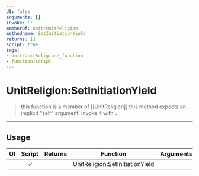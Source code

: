 ```yaml
---
UI: false
arguments: []
invoke: ':'
memberOf: Unit/UnitReligion
methodname: SetInitiationYield
returns: []
script: true
tags:
- Unit/UnitReligion/_function
- function/script
---
```

# UnitReligion:SetInitiationYield
> this function is a member of [[UnitReligion]]
> this method expects an implicit "self" argument. invoke it with `:`
-----
## Usage
|  UI | Script | Returns | Function | Arguments |
|:---:|:------:|-------:|:--------:|:---------|
| |✓||UnitReligion:SetInitiationYield||
